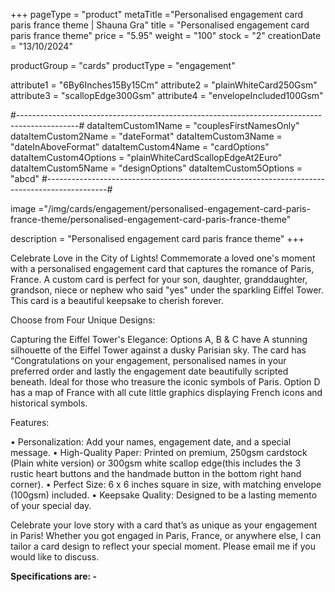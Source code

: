 +++
pageType = "product"
metaTitle ="Personalised engagement card paris france theme | Shauna Gra"
title = "Personalised engagement card paris france theme"
price = "5.95"
weight = "100"
stock = "2"
creationDate = "13/10/2024"

productGroup = "cards"
productType = "engagement"

attribute1 = "6By6Inches15By15Cm" 
attribute2 = "plainWhiteCard250Gsm" 
attribute3 = "scallopEdge300Gsm" 
attribute4 = "envelopeIncluded100Gsm"

#---------------------------------------------------------------------------------------------#
dataItemCustom1Name = "couplesFirstNamesOnly"
dataItemCustom2Name = "dateFormat"
dataItemCustom3Name = "dateInAboveFormat"
dataItemCustom4Name = "cardOptions"
dataItemCustom4Options = "plainWhiteCardScallopEdgeAt2Euro"
dataItemCustom5Name = "designOptions"
dataItemCustom5Options = "abcd"
#---------------------------------------------------------------------------------------------#
 
image ="/img/cards/engagement/personalised-engagement-card-paris-france-theme/personalised-engagement-card-paris-france-theme"
 
description = "Personalised engagement card paris france theme"
+++

Celebrate Love in the City of Lights!
Commemorate a loved one's moment with a personalised engagement card that captures the romance of
Paris, France. A custom card is perfect for your son, daughter, granddaughter, grandson, niece or nephew
who said "yes" under the sparkling Eiffel Tower. This card is a beautiful keepsake to cherish forever.

Choose from Four Unique Designs:

Capturing the Eiffel Tower's Elegance: Options A, B & C have A stunning silhouette of the Eiffel
Tower against a dusky Parisian sky. The card has “Congratulations on your engagement, personalised
names in your preferred order and lastly the engagement date beautifully scripted beneath. Ideal for those
who treasure the iconic symbols of Paris. Option D has a map of France with all cute little graphics
displaying French icons and historical symbols.

Features:

• Personalization: Add your names, engagement date, and a special message.
• High-Quality Paper: Printed on premium, 250gsm cardstock (Plain white version) or 300gsm
white scallop edge(this includes the 3 rustic heart buttons and the handmade button in the bottom
right hand corner).
• Perfect Size: 6 x 6 inches square in size, with matching envelope (100gsm) included.
• Keepsake Quality: Designed to be a lasting memento of your special day.

Celebrate your love story with a card that’s as unique as your engagement in Paris! Whether you
got engaged in Paris, France, or anywhere else, I can tailor a card design to reflect your special
moment. Please email me if you would like to discuss.

**Specifications are: -**
